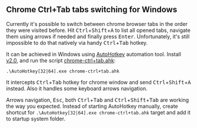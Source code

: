 ## Chrome Ctrl+Tab tabs switching for Windows

Currently it's possible to switch between chrome browser tabs in the order they were visited before. Hit <kbd>Ctrl</kbd>+<kbd>Shift</kbd>+<kbd>A</kbd> to list all opened tabs, navigate them using arrows if needed and finally press <kbd>Enter</kbd>. Unfortunately, it's still impossible to do that natively via handy <kbd>Ctrl</kbd>+<kbd>Tab</kbd> hotkey.

It can be achieved in Windows using [AutoHotkey](https://autohotkey.com/) automation tool. Install [v2.0](https://www.autohotkey.com/download/), and run the script [chrome-ctrl+tab.ahk](chrome-ctrl+tab.ahk):

`.\AutoHotkey[32|64].exe chrome-ctrl+tab.ahk`

It intercepts <kbd>Ctrl</kbd>+<kbd>Tab</kbd> hotkey for chrome window and send <kbd>Ctrl</kbd>+<kbd>Shift</kbd>+<kbd>A</kbd> instead. Also it handles some keyboard arrows navigation.

Arrows navigation, <kbd>Esc</kbd>, both <kbd>Ctrl</kbd>+<kbd>Tab</kbd> and <kbd>Ctrl</kbd>+<kbd>Shift</kbd>+<kbd>Tab</kbd> are working the way you expected. Instead of starting AutoHotkey manually, create shortcut for `.\AutoHotkey[32|64].exe chrome-ctrl+tab.ahk` target and add it to startup system folder.